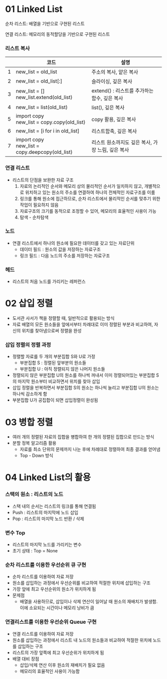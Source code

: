 # 01 Linked List

순차 리스트: 배열을 기반으로 구현된 리스트

연결 리스트: 메모리의 동적할당을 기반으로 구현된 리스트

### 리스트 복사

|      | 코드                                                 | 설명                                              |
| ---- | ---------------------------------------------------- | ------------------------------------------------- |
| 1    | new_list = old_list                                  | 주소의 복사, 얕은 복사                            |
| 2    | new_list = old_list[:]                               | 슬라이싱, 깊은 복사                               |
| 3    | new_list = [] <br />new_list.extend(old_list)        | extend() : 리스트를 추가하는 함수, 깊은 복사      |
| 4    | new_list = list(old_list)                            | list(), 깊은 복사                                 |
| 5    | import copy <br />new_list = copy.copy(old_list)     | copy 활용, 깊은 복사                              |
| 6    | new_list = [i for i in old_list]                     | 리스트함축, 깊은 복사                             |
| 7    | import copy <br />new_list = copy.deepcopy(old_list) | 리스트 원소까지도 깊은 복사, 가장 느림, 깊은 복사 |

### 연결 리스트

- 리스트의 단점을 보완한 자료 구조
  1. 자료의 논리적인 순서와 메모리 상의 물리적인 순서가 일치하지 않고, 개별적으로 위치하고 있는 원소의 주소를 연결하여 하나의 전체적인 자료구조를 이룸
  2. 링크를 통해 원소에 접근하므로, 순차 리스트에서 물리적인 순서를 맞추기 위한 작업이 필요하지 않음
  3. 자료구조의 크기를 동적으로 조정할 수 있어, 메모리의 효율적인 사용이 가능
  4. 탐색 - 순차탐색

### 노드

- 연결 리스트에서 하나의 원소에 필요한 데이터를 갖고 있는 자료단위
  - 데이터 필드 : 원소의 값을 저장하는 자료구조
  - 링크 필드 : 다음 노드의 주소를 저장하는 자료구조

### 헤드

- 리스트의 처음 노드를 가리키는 레퍼런스

# 02 삽입 정렬

- 도서관 사서가 책을 정렬할 때, 일반적으로 활용되는 방식
- 자료 배열의 모든 원소들을 앞에서부터 차례대로 이미 정렬된 부분과 비교하여, 자신의 위치를 찾아냄으로써 정렬을 완성

### 삽입 정렬의 정렬 과정

- 정렬할 자료를 두 개의 부분집합 S와 U로 가정
  - 부분집합 S : 정렬된 앞부분의 원소들
  - 부분집합 U : 아직 정렬되지 않은 나머지 원소들
- 정렬되지 않은 부분집합 U의 원소를 하나씩 꺼내서 이미 정렬되어있는 부분집합 S의 마지막 원소부터 비교하면서 위치를 찾아 삽입
- 삽입 정렬을 반복하면서 부분집합 S의 원소는 하나씩 늘리고 부분집합 U의 원소는 하나씩 감소하게 함
- 부분집합 U가 공집합이 되면 삽입정렬이 완성됨

# 03 병합 정렬

- 여러 개의 정렬된 자료의 집합을 병합하여 한 개의 정렬된 집합으로 만드는 방식
- 분할 정복 알고리즘 활용
  - 자료를 최소 단위의 문제까지 나눈 후에 차례대로 정렬하여 최종 결과를 얻어냄
  - Top - Down 방식

# 04 Linked List의 활용

### 스택의 원소 : 리스트의 노드

- 스택 내의 순서는 리스트의 링크를 통해 연결됨
- Push : 리스트의 마지막에 노드 삽입
- Pop : 리스트의 마지막 노드 반환 / 삭제

### 변수 Top

- 리스트의 마지막 노드를 가리키는 변수
- 초기 상태 : Top = None

### 순차 리스트를 이용한 우선순위 큐 구현

- 순차 리스트를 이용하여 자료 저장
- 원소를 삽입하는 과정에서 우선순위를 비교하여 적절한 위치에 삽입하는 구조
- 가장 앞에 최고 우선순위의 원소가 위치하게 됨
- 문제점
  - 배열을 사용하므로, 삽입이나 삭제 연산이 일어날 때 원소의 재배치가 발생함. 이에 소요되는 시간이나 메모리 낭비가 큼

### 연결리스트를 이용한 우선순위 Queue 구현

- 연결 리스트를 이용하여 자료 저장
- 원소를 삽입하는 과정에서 리스트 내 노드의 원소들과 비교하여 적절한 위치에 노드를 삽입하는 구조
- 리스트의 가장 앞쪽에 최고 우선순위가 위치하게 됨
- 배열 대비 장점
  - 삽입/삭제 연산 이후 원소의 재배치가 필요 없음
  - 메모리의 효율적인 사용이 가능함





